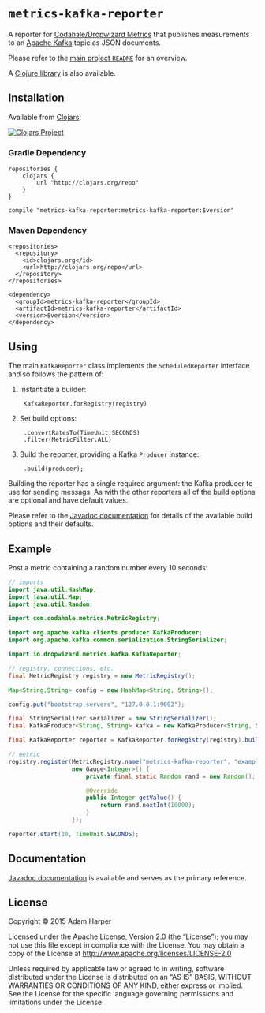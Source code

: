 `metrics-kafka-reporter`
========================

A reporter for [Codahale/Dropwizard Metrics][metrics] that publishes
measurements to an [Apache Kafka][kafka] topic as JSON documents.

Please refer to the [main project `README`][prj-url] for an overview.

A [Clojure library][mkr-clj] is also available.

[prj-url]: https://github.com/ah45/metrics-kafka-reporter
[metrics]: https://dropwizard.github.io/metrics
[kafka]: http://kafka.apache.org/
[mkr-clj]: ../metrics-kafka-reporter-clj
[javadoc]: https://ah45.github.io/metrics-kafka-reporter/

## Installation

Available from [Clojars](https://clojars.org/metrics-kafka-reporter):

[![Clojars Project](http://clojars.org/metrics-kafka-reporter/latest-version.svg)](http://clojars.org/metrics-kafka-reporter)

### Gradle Dependency

    repositories {
        clojars {
            url "http://clojars.org/repo"
        }
    }

    compile "metrics-kafka-reporter:metrics-kafka-reporter:$version"

### Maven Dependency

    <repositories>
      <repository>
        <id>clojars.org</id>
        <url>http://clojars.org/repo</url>
      </repository>
    </repositories>

    <dependency>
      <groupId>metrics-kafka-reporter</groupId>
      <artifactId>metrics-kafka-reporter</artifactId>
      <version>$version</version>
    </dependency>

## Using

The main `KafkaReporter` class implements the `ScheduledReporter`
interface and so follows the pattern of:

1. Instantiate a builder:

        KafkaReporter.forRegistry(registry)

2. Set build options:

        .convertRatesTo(TimeUnit.SECONDS)
        .filter(MetricFilter.ALL)

3. Build the reporter, providing a Kafka `Producer` instance:

        .build(producer);

Building the reporter has a single required argument: the Kafka
producer to use for sending messags. As with the other reporters all
of the build options are optional and have default values.

Please refer to the [Javadoc documentation][javadoc] for details of
the available build options and their defaults.

## Example

Post a metric containing a random number every 10 seconds:

```java
// imports
import java.util.HashMap;
import java.util.Map;
import java.util.Random;

import com.codahale.metrics.MetricRegistry;

import org.apache.kafka.clients.producer.KafkaProducer;
import org.apache.kafka.common.serialization.StringSerializer;

import io.dropwizard.metrics.kafka.KafkaReporter;

// registry, connections, etc.
final MetricRegistry registry = new MetricRegistry();

Map<String,String> config = new HashMap<String, String>();

config.put("bootstrap.servers", "127.0.0.1:9092");

final StringSerializer serializer = new StringSerializer();
final KafkaProducer<String, String> kafka = new KafkaProducer<String, String>(config, serializer, serializer);

final KafkaReporter reporter = KafkaReporter.forRegistry(registry).build(kafka);

// metric
registry.register(MetricRegistry.name("metrics-kafka-reporter", "example", "random"),
                  new Gauge<Integer>() {
                      private final static Random rand = new Random();

                      @Override
                      public Integer getValue() {
                          return rand.nextInt(10000);
                      }
                  });

reporter.start(10, TimeUnit.SECONDS);
```

## Documentation

[Javadoc documentation][javadoc] is available and serves as the
primary reference.

## License

Copyright © 2015 Adam Harper

Licensed under the Apache License, Version 2.0 (the “License”); you
may not use this file except in compliance with the License.  You may
obtain a copy of the License at http://www.apache.org/licenses/LICENSE-2.0

Unless required by applicable law or agreed to in writing, software
distributed under the License is distributed on an “AS IS” BASIS,
WITHOUT WARRANTIES OR CONDITIONS OF ANY KIND, either express or
implied.  See the License for the specific language governing
permissions and limitations under the License.
